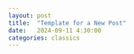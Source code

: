 ```yaml
---
layout: post
title:  "Template for a New Post"
date:   2024-09-11 4:30:00
categories: classics
---
```


